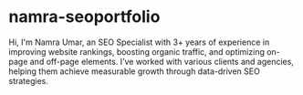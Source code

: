 # namra-seoportfolio
Hi, I'm Namra Umar, an SEO Specialist with 3+ years of experience in improving website rankings, boosting organic traffic, and optimizing on-page and off-page elements. I’ve worked with various clients and agencies, helping them achieve measurable growth through data-driven SEO strategies.
